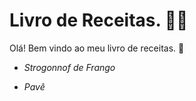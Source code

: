 # Livro de Receitas. :man_cook:

Olá! Bem vindo ao meu livro de receitas. :wave:

- *Strogonnof de Frango*

- *Pavê*
